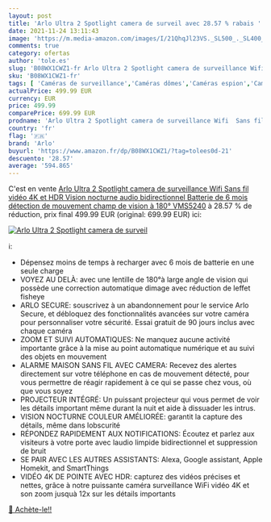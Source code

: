 ```yaml
---
layout: post
title: 'Arlo Ultra 2 Spotlight camera de surveil avec 28.57 % rabais '
date: 2021-11-24 13:11:43
image: 'https://m.media-amazon.com/images/I/21QhqJl23VS._SL500_._SL400_.jpg'
comments: true
category: ofertas
author: 'tole.es'
slug: 'B08WX1CWZ1-fr Arlo Ultra 2 Spotlight camera de surveillance Wifi Sans...'
sku: 'B08WX1CWZ1-fr'
tags: [ 'Caméras de surveillance','Caméras dômes','Caméras espion','Caméras statiques','High-Tech','Photo et caméscopes','arlo', ]
actualPrice: 499.99 EUR
currency: EUR
price: 499.99
comparePrice: 699.99 EUR
prodname: 'Arlo Ultra 2 Spotlight camera de surveillance Wifi  Sans fil  vidéo 4K et HDR  Vision nocturne  audio bidirectionnel  Batterie de 6 mois  détection de mouvement  champ de vision à 180°  VMS5240'
country: 'fr'
flag: '🇫🇷'
brand: 'Arlo'
buyurl: 'https://www.amazon.fr/dp/B08WX1CWZ1/?tag=tolees0d-21'
descuento: '28.57'
average: '594.865'
---
```


C'est en vente [Arlo Ultra 2 Spotlight camera de surveillance Wifi  Sans fil  vidéo 4K et HDR  Vision nocturne  audio bidirectionnel  Batterie de 6 mois  détection de mouvement  champ de vision à 180°  VMS5240](https://www.amazon.fr/dp/B08WX1CWZ1/?tag=tolees0d-21)  à  28.57 % de réduction, prix final  499.99 EUR (original: 699.99 EUR) ici:

[![Arlo Ultra 2 Spotlight camera de surveil](https://m.media-amazon.com/images/I/21QhqJl23VS._SL500_._SL400_.jpg)](https://www.amazon.fr/dp/B08WX1CWZ1/?tag=tolees0d-21)

ℹ️:

- Dépensez moins de temps à recharger avec 6 mois de batterie en une seule charge
- VOYEZ AU DELÀ: avec une lentille de 180°à large angle de vision qui possède une correction automatique dimage avec réduction de leffet fisheye
- ARLO SECURE: souscrivez à un abandonnement pour le service Arlo Secure, et débloquez des fonctionnalités avancées sur votre caméra pour personnaliser votre sécurité. Essai gratuit de 90 jours inclus avec chaque caméra
- ZOOM ET SUIVI AUTOMATIQUES: Ne manquez aucune activité importante grâce à la mise au point automatique numérique et au suivi des objets en mouvement
- ALARME MAISON SANS FIL AVEC CAMERA: Recevez des alertes directement sur votre téléphone en cas de mouvement détecté, pour vous permettre de réagir rapidement à ce qui se passe chez vous, où que vous soyez
- PROJECTEUR INTÉGRÉ: Un puissant projecteur qui vous permet de voir les détails important même durant la nuit et aide à dissuader les intrus.
- VISION NOCTURNE COULEUR AMÉLIORÉE: garantit la capture des détails, même dans lobscurité
- RÉPONDEZ RAPIDEMENT AUX NOTIFICATIONS: Écoutez et parlez aux visiteurs à votre porte avec laudio limpide bidirectionnel et suppression de bruit
- SE PAIR AVEC LES AUTRES ASSISTANTS: Alexa, Google assistant, Apple Homekit, and SmartThings
- VIDÉO 4K DE POINTE AVEC HDR: capturez des vidéos précises et nettes, grâce à notre puissante caméra surveillance WiFi vidéo 4K et son zoom jusquà 12x sur les détails importants

[🛒 Achète-le!!](https://www.amazon.fr/dp/B08WX1CWZ1/?tag=tolees0d-21)
